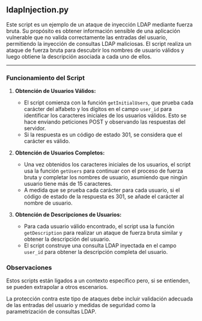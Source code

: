 ## ldapInjection.py

Este script es un ejemplo de un ataque de inyección LDAP mediante fuerza bruta. Su propósito es obtener información sensible de una aplicación vulnerable que no valida correctamente las entradas del usuario, permitiendo la inyección de consultas LDAP maliciosas. El script realiza un ataque de fuerza bruta para descubrir los nombres de usuario válidos y luego obtiene la descripción asociada a cada uno de ellos.

---

### Funcionamiento del Script

1. **Obtención de Usuarios Válidos:**
   - El script comienza con la función `getInitialUsers`, que prueba cada carácter del alfabeto y los dígitos en el campo `user_id` para identificar los caracteres iniciales de los usuarios válidos. Esto se hace enviando peticiones POST y observando las respuestas del servidor.
   - Si la respuesta es un código de estado 301, se considera que el carácter es válido.

2. **Obtención de Usuarios Completos:**
   - Una vez obtenidos los caracteres iniciales de los usuarios, el script usa la función `getUsers` para continuar con el proceso de fuerza bruta y completar los nombres de usuario, asumiendo que ningún usuario tiene más de 15 caracteres.
   - A medida que se prueba cada carácter para cada usuario, si el código de estado de la respuesta es 301, se añade el carácter al nombre de usuario.

3. **Obtención de Descripciones de Usuarios:**
   - Para cada usuario válido encontrado, el script usa la función `getDescription` para realizar un ataque de fuerza bruta similar y obtener la descripción del usuario.
   - El script construye una consulta LDAP inyectada en el campo `user_id` para obtener la descripción completa del usuario.

### Observaciones

Estos scripts están ligados a un contexto específico pero, si se entienden, se pueden extrapolar a otros escenarios.

La protección contra este tipo de ataques debe incluir validación adecuada de las entradas del usuario y medidas de seguridad como la parametrización de consultas LDAP.
